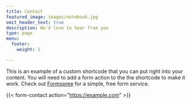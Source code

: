 ```yaml
---
title: Contact
featured_image: images/notebook.jpg
omit_header_text: true
description: We'd love to hear from you
type: page
menu:
  footer:
    weight: 1

---
```

This is an example of a custom shortcode that you can put right into your content. You will need to add a form action to the the shortcode to make it work. Check out [Formspree](https://formspree.io/) for a simple, free form service. 

{{< form-contact action="https://example.com"  >}}